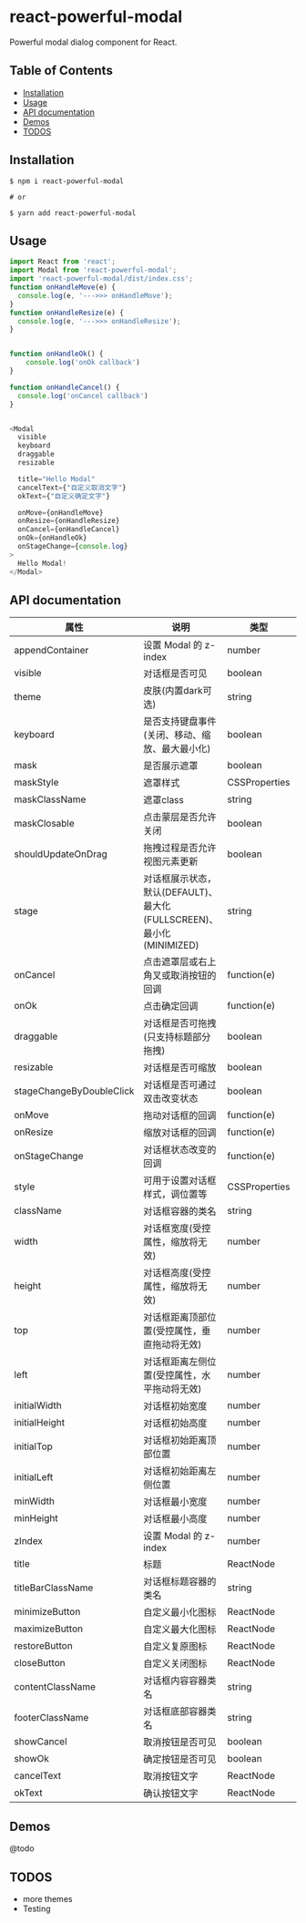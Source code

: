 # react-powerful-modal

Powerful modal dialog component for React.

## Table of Contents

* [Installation](#installation)
* [Usage](#usage)
* [API documentation](#api-documentation)
* [Demos](#demos)
* [TODOS](#todos)

## Installation

```
$ npm i react-powerful-modal

# or 

$ yarn add react-powerful-modal
```

## Usage
```typescript jsx
import React from 'react';
import Modal from 'react-powerful-modal';
import 'react-powerful-modal/dist/index.css';
function onHandleMove(e) {
  console.log(e, '--->>> onHandleMove');
}
function onHandleResize(e) {
  console.log(e, '--->>> onHandleResize');
}


function onHandleOk() {
    console.log('onOk callback')
}

function onHandleCancel() {
  console.log('onCancel callback')
}


<Modal
  visible
  keyboard
  draggable
  resizable

  title="Hello Modal"
  cancelText={"自定义取消文字"}
  okText={"自定义确定文字"}

  onMove={onHandleMove}
  onResize={onHandleResize}
  onCancel={onHandleCancel}
  onOk={onHandleOk}
  onStageChange={console.log}
>
  Hello Modal!
</Modal>
```
 
## API documentation
| 属性                            | 说明             | 类型                     | 默认值                   |
| ------------------------------ | --------------- | ----------------------- | ----------------------- |
| appendContainer                | 设置 Modal 的 z-index                                          | number         | - |
| visible                        | 对话框是否可见                                                   | boolean | - |
| theme                          | 皮肤(内置dark可选)                                               | string  | -  |  
| keyboard                       | 是否支持键盘事件(关闭、移动、缩放、最大最小化)                      | boolean        | - |
| mask                           | 是否展示遮罩                                                     | boolean       | true |
| maskStyle                      | 遮罩样式                                                        | CSSProperties | - |
| maskClassName                  | 遮罩class                                                     | string         | - |
| maskClosable                   | 点击蒙层是否允许关闭	                                            | boolean        | true |
| shouldUpdateOnDrag             | 拖拽过程是否允许视图元素更新                                       | boolean        | false |
| stage                          | 对话框展示状态，默认(DEFAULT)、最大化(FULLSCREEN)、最小化(MINIMIZED) | string         | DEFAULT |
| onCancel                       | 点击遮罩层或右上角叉或取消按钮的回调	                                | function(e)    | - |
| onOk                           | 点击确定回调	                                                | function(e)    | - |
| draggable                      | 对话框是否可拖拽(只支持标题部分拖拽)                                 | boolean       | true |
| resizable                      | 对话框是否可缩放                                                 | boolean       | true |
| stageChangeByDoubleClick       | 对话框是否可通过双击改变状态                                       | boolean        | true |
| onMove                         | 拖动对话框的回调                                                 | function(e)    | - |
| onResize                       | 缩放对话框的回调                                                 | function(e)    | - |
| onStageChange                  | 对话框状态改变的回调                                              | function(e)    | - |
| style                          | 可用于设置对话框样式，调位置等                                      | CSSProperties  | - |
| className                      | 对话框容器的类名	                                            | string         | - |
| width                          | 对话框宽度(受控属性，缩放将无效)                                    | number         | - |
| height                         | 对话框高度(受控属性，缩放将无效)                                    | number         | - |
| top                            | 对话框距离顶部位置(受控属性，垂直拖动将无效)                          | number          | - |
| left                           | 对话框距离左侧位置(受控属性，水平拖动将无效)                          | number          | - |
| initialWidth                   | 对话框初始宽度                                                  | number          | - |
| initialHeight                  | 对话框初始高度                                                  | number          | - |
| initialTop                     | 对话框初始距离顶部位置                                            | number          | - |
| initialLeft                    | 对话框初始距离左侧位置                                            | number          | - |
| minWidth                       | 对话框最小宽度                                                  | number          | 256 |
| minHeight                      | 对话框最小高度                                                  | number          | 256 |
| zIndex                         | 设置 Modal 的 z-index                                         | number          | 1000 |
| title                          | 标题                                                          | ReactNode       | - |
| titleBarClassName              | 对话框标题容器的类名                                             | string           | - |
| minimizeButton                 | 自定义最小化图标                                                | ReactNode        | - |
| maximizeButton                 | 自定义最大化图标                                                | ReactNode        | - |
| restoreButton                  | 自定义复原图标                                                  | ReactNode        | - |
| closeButton                    | 自定义关闭图标                                                  | ReactNode        | - |
| contentClassName               | 对话框内容容器类名                                               | string          | - |
| footerClassName                | 对话框底部容器类名                                               | string          | - |
| showCancel                     | 取消按钮是否可见                                                | boolean          | true |
| showOk                         | 确定按钮是否可见                                                | boolean          | true |
| cancelText                     | 取消按钮文字                                                   | ReactNode        | 取消 |
| okText                         | 确认按钮文字                                                   | ReactNode        | 确定 |

## Demos

@todo

## TODOS

* more themes
* Testing
